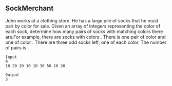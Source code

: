 ## SockMerchant

John works at a clothing store. He has a large pile of socks that he must pair by color for sale. Given an array of integers representing the color of each sock, determine how many pairs of socks with matching colors there are.For example, there are  socks with colors . There is one pair of color  and one of color . There are three odd socks left, one of each color. The number of pairs is .


```
Input
9
10 20 20 10 10 30 50 10 20

Output
3
```
